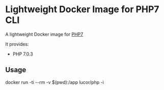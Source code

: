 # Lightweight Docker Image for PHP7 CLI

A lightweight Docker image for [PHP7](https://php.net/)

It provides:
  - PHP 7.0.3

## Usage

  docker run -ti --rm -v $(pwd):/app lucor/php -i
